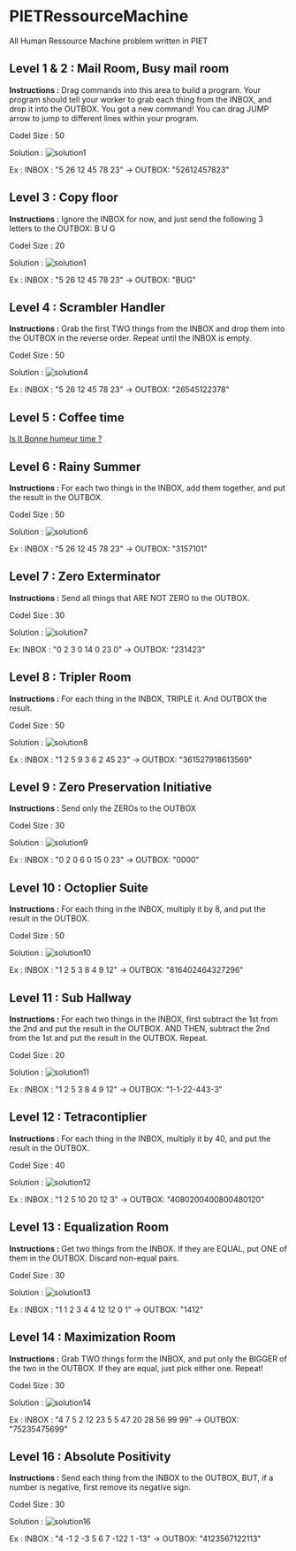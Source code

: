 # PIETRessourceMachine
All Human Ressource Machine problem written in PIET

## Level 1 & 2 : Mail Room, Busy mail room

**Instructions :** Drag commands into this area to build a program. Your program should tell your worker to grab each thing from the INBOX, and drop it into the OUTBOX. You got a new command! You can drag JUMP arrow to jump to different lines within your program.

Codel Size : 50

Solution :
 ![solution1](solutions/level1.png)

Ex : 
INBOX : "5 26 12 45 78 23" -> OUTBOX: "52612457823"

## Level 3 : Copy floor

**Instructions :** Ignore the INBOX for now, and just send the following 3 letters to the OUTBOX: B U G

Codel Size : 20

Solution :
 ![solution1](solutions/level3.png)

Ex :
INBOX : "5 26 12 45 78 23" -> OUTBOX: "BUG"


## Level 4 : Scrambler Handler

 **Instructions :** Grab the first TWO things from the INBOX and drop them into the OUTBOX in the reverse order. Repeat until the INBOX is empty.

 Codel Size : 50

Solution :
 ![solution4](solutions/level4.png)

Ex :
INBOX : "5 26 12 45 78 23" -> OUTBOX: "26545122378"


## Level 5 : Coffee time

[Is It Bonne humeur time ?](http://clos.des.roses.free.fr/isItBonneHumeurTime/)

## Level 6 : Rainy Summer

**Instructions :** For each two things in the INBOX, add them together, and put the result in the OUTBOX.

Codel Size : 50

Solution :
 ![solution6](solutions/level6.png)

 Ex :
INBOX : "5 26 12 45 78 23" -> OUTBOX: "3157101"

## Level 7 : Zero Exterminator

**Instructions :** Send all things that ARE NOT ZERO to the OUTBOX.

Codel Size : 30

Solution :
 ![solution7](solutions/level7.png)

 Ex:
 INBOX : "0 2 3 0 14 0 23 0" -> OUTBOX: "231423"

 ## Level 8 :  Tripler Room

 **Instructions :** For each thing in the INBOX, TRIPLE it. And OUTBOX the result.

 Codel Size : 50

Solution :
 ![solution8](solutions/level8.png)

Ex :
INBOX : "1 2 5 9 3 6 2 45 23" -> OUTBOX: "361527918613569"

## Level 9 : Zero Preservation Initiative

**Instructions :** Send only the ZEROs to the OUTBOX

Codel Size : 30

Solution :
 ![solution9](solutions/level9.png)

 Ex :
INBOX : "0 2 0 6 0 15 0 23" -> OUTBOX: "0000"

## Level 10 : Octoplier Suite

**Instructions :** For each thing in the INBOX, multiply it by 8, and put the result in the OUTBOX.

Codel Size : 50

Solution :
 ![solution10](solutions/level10.png)

 Ex :
INBOX : "1 2 5 3 8 4 9 12" -> OUTBOX: "816402464327296"

## Level 11 : Sub Hallway

**Instructions :**  For each two things in the INBOX, first subtract the 1st from the 2nd and put the result in the OUTBOX. AND THEN, subtract the 2nd from the 1st and put the result in the OUTBOX. Repeat.

Codel Size : 20

Solution :
 ![solution11](solutions/level11.png)

  Ex :
INBOX : "1 2 5 3 8 4 9 12" -> OUTBOX: "1-1-22-443-3"

## Level 12 : Tetracontiplier

**Instructions :** For each thing in the INBOX, multiply it by 40, and put the result in the OUTBOX.

Codel Size : 40

Solution :
 ![solution12](solutions/level12.png)

  Ex :
INBOX : "1 2 5 10 20 12 3" -> OUTBOX: "4080200400800480120"

## Level 13 : Equalization Room

**Instructions :** Get two things from the INBOX. If they are EQUAL, put ONE of them in the OUTBOX. Discard non-equal pairs. 

Codel Size : 30

Solution :
 ![solution13](solutions/level13.png)

  Ex :
INBOX : "1 1 2 3 4 4 12 12 0 1" -> OUTBOX: "1412"

## Level 14 : Maximization Room

**Instructions :** Grab TWO things form the INBOX, and put only the BIGGER of the two in the OUTBOX. If they are equal, just pick either one. Repeat!

Codel Size : 30

Solution :
 ![solution14](solutions/level14.png)

  Ex :
INBOX : "4 7 5 2 12 23 5 5 47 20 28 56 99 99" -> OUTBOX: "75235475699"

## Level 16 : Absolute Positivity
                
**Instructions :** Send each thing from the INBOX to the OUTBOX, BUT, if a number is negative, first remove its negative sign.

Codel Size : 30

Solution :
 ![solution16](solutions/level16.png)

  Ex :
INBOX : "4 -1 2 -3 5 6 7 -122 1 -13" -> OUTBOX: "4123567122113"